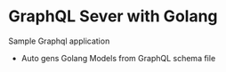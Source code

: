 # GraphQL Sever with Golang
Sample Graphql application
* Auto gens Golang Models from GraphQL schema file
